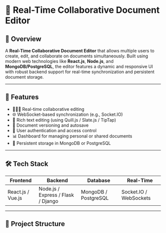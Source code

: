 # 📝 Real-Time Collaborative Document Editor

## 📌 Overview

A **Real-Time Collaborative Document Editor** that allows multiple users to create, edit, and collaborate on documents simultaneously. Built using modern web technologies like **React.js**, **Node.js**, and **MongoDB/PostgreSQL**, the editor features a dynamic and responsive UI with robust backend support for real-time synchronization and persistent document storage.

---

## 🚀 Features

- 🧑‍🤝‍🧑 Real-time collaborative editing
- 🌐 WebSocket-based synchronization (e.g., Socket.IO)
- 📝 Rich text editing (using Quill.js / Slate.js / TipTap)
- 📂 Document versioning and autosave
- 🔐 User authentication and access control
- 📊 Dashboard for managing personal or shared documents
- 💾 Persistent storage in MongoDB or PostgreSQL

---

## 🛠️ Tech Stack

| Frontend         | Backend            | Database       | Real-Time     |
|------------------|--------------------|----------------|---------------|
| React.js / Vue.js | Node.js / Express / Flask / Django | MongoDB / PostgreSQL | Socket.IO / WebSockets |

---

## 🧩 Project Structure

